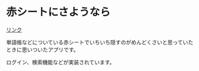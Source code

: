 # 赤シートにさようなら

[リンク](https://words-app-1024.herokuapp.com/)

単語帳などについている赤シートでいちいち隠すのがめんどくさいと思っていたときに思いついたアプリです。

ログイン、検索機能などが実装されています。

